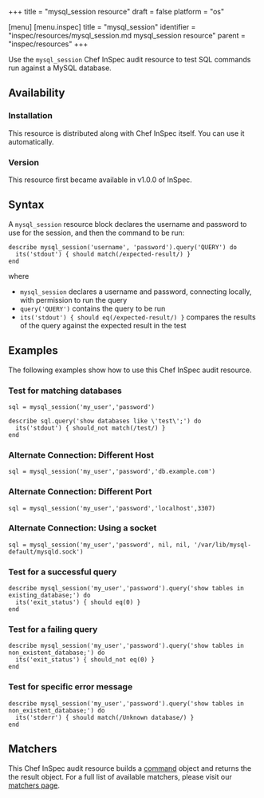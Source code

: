 +++
title = "mysql_session resource"
draft = false
platform = "os"

[menu]
  [menu.inspec]
    title = "mysql_session"
    identifier = "inspec/resources/mysql_session.md mysql_session resource"
    parent = "inspec/resources"
+++


Use the `mysql_session` Chef InSpec audit resource to test SQL commands run against a MySQL database.


## Availability

### Installation

This resource is distributed along with Chef InSpec itself. You can use it automatically.

### Version

This resource first became available in v1.0.0 of InSpec.

## Syntax

A `mysql_session` resource block declares the username and password to use for the session, and then the command to be run:

    describe mysql_session('username', 'password').query('QUERY') do
      its('stdout') { should match(/expected-result/) }
    end

where

* `mysql_session` declares a username and password, connecting locally, with permission to run the query
* `query('QUERY')` contains the query to be run
* `its('stdout') { should eq(/expected-result/) }` compares the results of the query against the expected result in the test


## Examples

The following examples show how to use this Chef InSpec audit resource.

### Test for matching databases

    sql = mysql_session('my_user','password')

    describe sql.query('show databases like \'test\';') do
      its('stdout') { should_not match(/test/) }
    end

### Alternate Connection: Different Host

    sql = mysql_session('my_user','password','db.example.com')

### Alternate Connection: Different Port

    sql = mysql_session('my_user','password','localhost',3307)

### Alternate Connection: Using a socket

    sql = mysql_session('my_user','password', nil, nil, '/var/lib/mysql-default/mysqld.sock')

### Test for a successful query

    describe mysql_session('my_user','password').query('show tables in existing_database;') do
      its('exit_status') { should eq(0) }
    end

### Test for a failing query

    describe mysql_session('my_user','password').query('show tables in non_existent_database;') do
      its('exit_status') { should_not eq(0) }
    end

### Test for specific error message

    describe mysql_session('my_user','password').query('show tables in non_existent_database;') do
      its('stderr') { should match(/Unknown database/) }
    end


## Matchers

This Chef InSpec audit resource builds a [command](https://www.inspec.io/docs/reference/resources/command) object and returns the the result object. For a full list of available matchers, please visit our [matchers page](https://www.inspec.io/docs/reference/matchers/).
